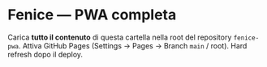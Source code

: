 # Fenice — PWA completa
Carica **tutto il contenuto** di questa cartella nella root del repository `fenice-pwa`. 
Attiva GitHub Pages (Settings → Pages → Branch `main` / root). Hard refresh dopo il deploy.
